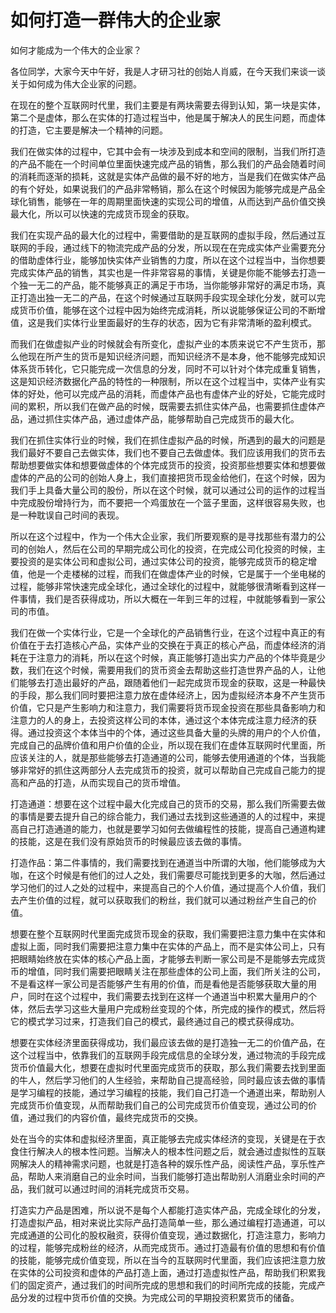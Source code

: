 # 如何打造一群伟大的企业家

如何才能成为一个伟大的企业家？

各位同学，大家今天中午好，我是人才研习社的创始人肖威，在今天我们来谈一谈关于如何成为伟大企业家的问题。

在现在的整个互联网时代里，我们主要是有两块需要去得到认知，第一块是实体，第二个是虚体，那么在实体的打造过程当中，他是属于解决人的民生问题，而虚体的打造，它主要是解决一个精神的问题。

我们在做实体的过程中，它其中会有一块涉及到成本和空间的限制，当我们所打造的产品不能在一个时间单位里面快速完成产品的销售，那么我们的产品会随着时间的消耗而逐渐的损耗，这就是实体产品做的最不好的地方，当是我们在做实体产品的有个好处，如果说我们的产品非常畅销，那么在这个时候因为能够完成是产品全球化销售，能够在一年的周期里面快速的实现公司的增值，从而达到产品价值交换最大化，所以可以快速的完成货币现金的获取。

我们在实现产品的最大化的过程中，需要借助的是互联网的虚拟手段，然后通过互联网的手段，通过线下的物流完成产品的分发，所以现在在完成实体产业需要充分的借助虚体行业，能够加快实体产业销售的力度，所以在这个过程当中，当你想要完成实体产品的销售，其实也是一件非常容易的事情，关键是你能不能够去打造一个独一无二的产品，能不能够真正的满足于市场，当你能够非常好的满足市场，真正打造出独一无二的产品，在这个时候通过互联网手段实现全球化分发，就可以完成货币价值，能够在这个过程中因为始终完成消耗，所以说能够保证公司的不断增值，这是我们实体行业里面最好的生存的状态，因为它有非常清晰的盈利模式。

而我们在做虚拟产业的时候就会有所变化，虚拟产业的本质来说它不产生货币，那么他现在所产生的货币是知识经济问题，而知识经济不是本身，他不能够完成知识体系货币转化，它只能完成一次信息的分发，同时不可以针对个体完成重复销售，这是知识经济数据化产品的特性的一种限制，所以在这个过程当中，实体产业有实体的好处，他可以完成产品的消耗，而虚体产品也有虚体产业的好处，它能完成时间的累积，所以我们在做产品的时候，既需要去抓住实体产品，也需要抓住虚体产品，通过抓住实体产品，通过虚体产品，能够帮助自己完成货币的最大化。

我们在抓住实体行业的时候，我们在抓住虚拟产品的时候，所遇到的最大的问题是我们最好不要自己去做实体，我们也不要自己去做虚体。我们应该用我们的货币去帮助想要做实体和想要做虚体的个体完成货币的投资，投资那些想要实体和想要做虚体的产品的公司的创始人身上，我们直接把货币现金给他们，在这个时候，因为我们手上具备大量公司的股份，所以在这个时候，就可以通过公司的运作的过程当中完成股份增持行为，而不要把一个鸡蛋放在一个篮子里面，这样很容易失败，也是一种耽误自己时间的表现。

所以在这个过程中，作为一个伟大企业家，我们所要观察的是寻找那些有潜力的公司的创始人，然后在公司的早期完成公司化的投资，在完成公司化投资的时候，主要投资的是实体公司和虚拟公司，通过实体公司的投资，能够完成货币的稳定增值，他是一个走楼梯的过程，而我们在做虚体产业的时候，它是属于一个坐电梯的过程，能够非常快速完成全球化，通过全球化的过程中，就能够很清晰看到这样一件事情，我们是否获得成功，所以大概在一年到三年的过程，中就能够看到一家公司的市值。

我们在做一个实体行业，它是一个全球化的产品销售行业，在这个过程中真正的有价值在于去打造核心产品，实体产业的交换在于真正的核心产品，而虚体经济的消耗在于注意力的消耗，所以在这个时候，真正能够打造出实力产品的个体毕竟是少数，我们在这个时候，需要用我们的货币资金去帮助这些打造世界产品的人，让他们能够去打造出最好的产品，跟随着他们一起完成货币现金的获取，这是一种最快的手段，那么我们同时要把注意力放在虚体经济上，因为虚拟经济本身不产生货币价值，它只是产生影响力和注意力，我们需要将货币现金投资在那些具备影响力和注意力的人的身上，去投资这样公司的本体，通过这个本体完成注意力经济的获得。通过投资这个本体当中的个体，通过这些具备大量的头牌的用户的个人价值，完成自己的品牌价值和用户价值的企业，所以现在我们在虚体互联网时代里面，所应该关注的人，就是那些能够去打造通道的公司，能够去使用通道的个体，当我能够非常好的抓住这两部分人去完成货币的投资，就可以帮助自己完成自己能力的提高和产品的打造，从而实现自己的货币增值。

打造通道：想要在这个过程中最大化完成自己的货币的交易，那么我们所需要去做的事情是要去提升自己的综合能力，我们通过去找到这些通道的人的过程中，来提高自己打造通道的能力，也就是要学习如何去做编程性的技能，提高自己通道构建的技能，这是在我们没有原始货币的时候最应该去做的事情。

打造作品：第二件事情的，我们需要找到在通道当中所谓的大咖，他们能够成为大咖，在这个时候是有他们的过人之处，我们需要尽可能找到更多的大咖，然后通过学习他们的过人之处的过程中，来提高自己的个人价值，通过提高个人价值，我们去产生价值的过程，就可以获取我们的粉丝，我们就可以通过粉丝产生自己的价值。

想要在整个互联网时代里面完成货币现金的获取，我们需要把注意力集中在实体和虚拟上面，同时我们需要把注意力集中在实体的产品上，而不是实体公司上，只有把眼睛始终放在实体的核心产品上面，才能够去判断一家公司是不是能够去完成货币的增值，同时我们需要把眼睛关注在那些虚体的公司上面，我们所关注的公司，不是看这样一家公司是否能够产生有用的价值，而是看他是否能够获取大量的用户，同时在这个过程中，我们需要去找到在这样一个通道当中积累大量用户的个体，然后去学习这些大量用户完成粉丝变现的个体，所完成的操作的模式，然后将它的模式学习过来，打造我们自己的模式，最终通过自己的模式获得成功。

想要在实体经济里面获得成功，我们最应该去做的是打造独一无二的价值产品，在这个过程当中，依靠我们的互联网手段完成信息的全球分发，通过物流的手段完成货币价值最大化，想要在虚拟时代里面完成货币的获取，那么我们需要去找到里面的牛人，然后学习他们的人生经验，来帮助自己提高经验，同时最应该去做的事情是学习编程的技能，通过学习编程的技能，我们自己打造一个通道出来，帮助别人完成货币价值变现，从而帮助我们自己的公司完成货币价值变现，通过公司的价值，通过我们的内容价值，最终完成货币的交换。

处在当今的实体和虚拟经济里面，真正能够去完成实体经济的变现，关键是在于衣食住行解决人的根本性问题。当解决人的根本性问题之后，就会通过虚拟性的互联网解决人的精神需求问题，也就是打造各种的娱乐性产品，阅读性产品，享乐性产品，帮助人来消磨自己的业余时间，当我们能够打造出帮助别人消磨业余时间的产品，我们就可以通过时间的消耗完成货币交易。

打造实力产品是困难，所以说不是每个人都能打造实体产品，完成全球化的分发，打造虚拟产品，相对来说比实际产品打造简单一些，那么通过编程打造通道，可以完成通道的公司化的股权融资，获得价值变现，通过数据化，打造注意力，影响力的过程，能够完成粉丝的经济，从而完成货币。通过打造最有价值的思想和有价值的技能，能够完成价值变现，所以在当今的互联网时代里面，我们应该把注意力放在实体的公司投资和虚体的产品打造上面，通过打造虚拟性产品，帮助我们积累我们的固定资产，通过我们的时间所完成的思想和我们的时间所完成的技能，完成产品分发的过程中货币价值的交换。为完成公司的早期投资积累货币的储备。

